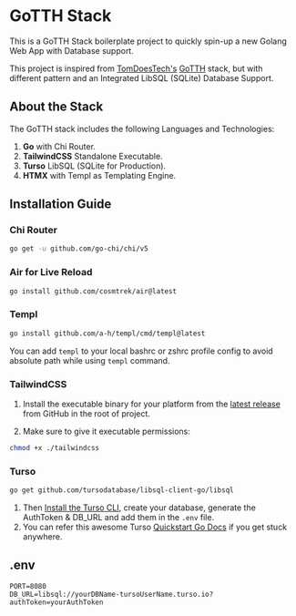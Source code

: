# GoTTH Stack

This is a GoTTH Stack boilerplate project to quickly spin-up a new Golang Web App with Database support.

This project is inspired from [TomDoesTech's](https://github.com/TomDoesTech) [GoTTH](https://github.com/TomDoesTech/GOTTH) stack, but with different pattern and an Integrated LibSQL (SQLite) Database Support.

## About the Stack

The GoTTH stack includes the following Languages and Technologies:

1. **Go** with Chi Router.
2. **TailwindCSS** Standalone Executable.
3. **Turso** LibSQL (SQLite for Production).
4. **HTMX** with Templ as Templating Engine.

## Installation Guide

### Chi Router

```bash
go get -u github.com/go-chi/chi/v5
```

### Air for Live Reload

```bash
go install github.com/cosmtrek/air@latest
```

### Templ

```bash
go install github.com/a-h/templ/cmd/templ@latest
```

You can add `templ` to your local bashrc or zshrc profile config to avoid absolute path while using `templ` command.

### TailwindCSS

1. Install the executable binary for your platform from the [latest release](https://github.com/tailwindlabs/tailwindcss/releases/latest) from GitHub in the root of project.

2. Make sure to give it executable permissions:

```bash
chmod +x ./tailwindcss
```

### Turso

```bash
go get github.com/tursodatabase/libsql-client-go/libsql
```

1. Then [Install the Turso CLI](https://docs.turso.tech/quickstart), create your database, generate the AuthToken & DB_URL and add them in the `.env` file.
2. You can refer this awesome Turso [Quickstart Go Docs](https://docs.turso.tech/sdk/go/quickstart) if you get stuck anywhere.

## .env

```
PORT=8080
DB_URL=libsql://yourDBName-tursoUserName.turso.io?authToken=yourAuthToken
```
